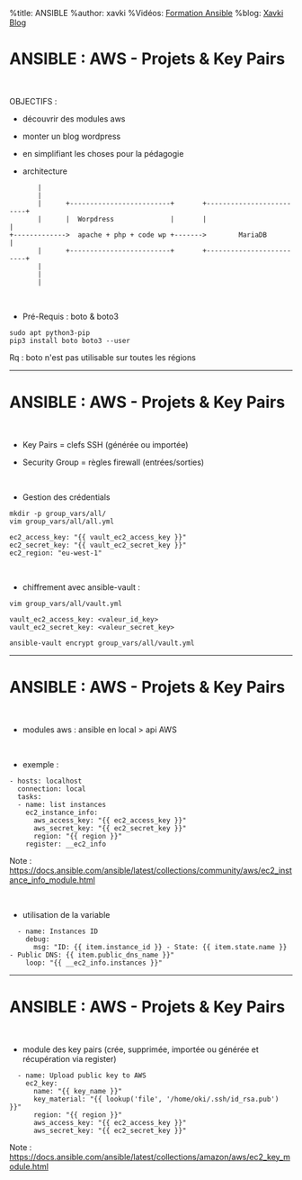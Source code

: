 %title: ANSIBLE
%author: xavki
%Vidéos: [Formation Ansible](https://www.youtube.com/playlist?list=PLn6POgpklwWoCpLKOSw3mXCqbRocnhrh-)
%blog: [Xavki Blog](https://xavki.blog)


# ANSIBLE : AWS - Projets & Key Pairs

<br>

OBJECTIFS : 

* découvrir  des modules aws

* monter un blog wordpress

* en simplifiant les choses pour la pédagogie

* architecture


```
       |
       |
       |      +-------------------------+       +-------------------------+
       |      |  Worpdress              |       |                         |
+------------->  apache + php + code wp +------->        MariaDB          |
       |      +-------------------------+       +-------------------------+
       |
       |
       |
```


<br>

* Pré-Requis : boto & boto3

```
sudo apt python3-pip
pip3 install boto boto3 --user
```

Rq : boto n'est pas utilisable sur toutes les régions

-----------------------------------------------------------------------------------------------------

# ANSIBLE : AWS - Projets & Key Pairs


<br>

* Key Pairs = clefs SSH (générée ou importée)

* Security Group = règles firewall (entrées/sorties)

<br>

* Gestion des crédentials

```
mkdir -p group_vars/all/
vim group_vars/all/all.yml
```

```
ec2_access_key: "{{ vault_ec2_access_key }}"
ec2_secret_key: "{{ vault_ec2_secret_key }}"
ec2_region: "eu-west-1"
```

<br>

* chiffrement avec ansible-vault :

```
vim group_vars/all/vault.yml
```

```
vault_ec2_access_key: <valeur_id_key>
vault_ec2_secret_key: <valeur_secret_key>
```

```
ansible-vault encrypt group_vars/all/vault.yml
```

-----------------------------------------------------------------------------------------------------

# ANSIBLE : AWS - Projets & Key Pairs


<br>

* modules aws :  ansible en local > api AWS

<br>

* exemple :

```
- hosts: localhost
  connection: local
  tasks:
  - name: list instances
    ec2_instance_info:
      aws_access_key: "{{ ec2_access_key }}"
      aws_secret_key: "{{ ec2_secret_key }}"
      region: "{{ region }}"
    register: __ec2_info
```

Note : https://docs.ansible.com/ansible/latest/collections/community/aws/ec2_instance_info_module.html

<br>

* utilisation de la variable

```
  - name: Instances ID
    debug:
      msg: "ID: {{ item.instance_id }} - State: {{ item.state.name }} - Public DNS: {{ item.public_dns_name }}"
    loop: "{{ __ec2_info.instances }}"
```

-----------------------------------------------------------------------------------------------------

# ANSIBLE : AWS - Projets & Key Pairs

<br>

* module des key pairs (crée, supprimée, importée ou générée et récupération via register)

```
  - name: Upload public key to AWS
    ec2_key:
      name: "{{ key_name }}"
      key_material: "{{ lookup('file', '/home/oki/.ssh/id_rsa.pub') }}"
      region: "{{ region }}"
      aws_access_key: "{{ ec2_access_key }}"
      aws_secret_key: "{{ ec2_secret_key }}"
```

Note : https://docs.ansible.com/ansible/latest/collections/amazon/aws/ec2_key_module.html
